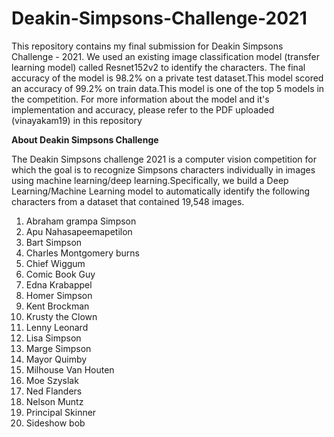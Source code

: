 # Deakin-Simpsons-Challenge-2021
This repository contains my final submission for Deakin Simpsons Challenge - 2021. We used an existing image classification model (transfer learning model) called Resnet152v2 to identify the characters. The final accuracy of the model is 98.2% on a private test dataset.This model scored an accuracy of 99.2% on train data.This model is one of the top 5 models in the competition. For more information about the model and it's implementation and accuracy, please refer to the PDF uploaded (vinayakam19) in this repository


**About Deakin Simpsons Challenge**


The Deakin Simpsons challenge 2021 is a computer vision competition for which the goal is to recognize Simpsons characters individually in images using machine learning/deep learning.Specifically, we build a Deep Learning/Machine Learning model to automatically identify the following characters from a dataset that contained 19,548 images.
1. Abraham grampa Simpson
2. Apu Nahasapeemapetilon
3. Bart Simpson
4. Charles Montgomery burns
5. Chief Wiggum	
6. Comic Book Guy	
7. Edna Krabappel	
8. Homer Simpson	
9. Kent Brockman	
10. Krusty the Clown	
11. Lenny Leonard
12. Lisa Simpson
13. Marge Simpson
14. Mayor Quimby
15. Milhouse Van Houten
16. Moe Szyslak
17. Ned Flanders
18. Nelson Muntz
19. Principal Skinner
20. Sideshow bob
